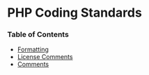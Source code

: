 # PHP Coding Standards

### Table of Contents

- [Formatting](formatting.md)
- [License Comments](license_comments.md)
- [Comments](comments.md)